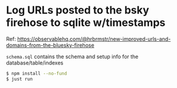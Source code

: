 # Log URLs posted to the bsky firehose to sqlite w/timestamps

Ref: https://observablehq.com/@hrbrmstr/new-improved-urls-and-domains-from-the-bluesky-firehose

`schema.sql` contains the schema and setup info for the database/table/indexes

```bash
$ npm install --no-fund
$ just run
```
